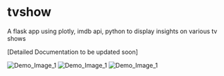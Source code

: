 # tvshow
A flask app using plotly, imdb api, python to display insights on various tv shows

[Detailed Documentation to be updated soon]

![Demo_Image_1](https://i.imgur.com/ocxdoPx.png)
![Demo_Image_1](https://i.imgur.com/MrFoHSC.png)
![Demo_Image_1](https://i.imgur.com/AgH6PFt.png)
